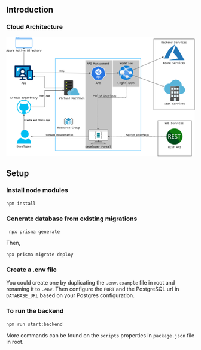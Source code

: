 ## Introduction

### Cloud Architecture

![alt text](clouddiagram.png)

## Setup

### Install node modules

```
npm install
```

### Generate database from existing migrations

```
 npx prisma generate
```

Then,

```
npx prisma migrate deploy
```

### Create a .env file

You could create one by duplicating the `.env.example` file in root and renaming it to `.env`. Then configure the `PORT` and the PostgreSQL url in `DATABASE_URL` based on your Postgres configuration.

### To run the backend

```
npm run start:backend
```

More commands can be found on the `scripts` properties in `package.json` file in root.
